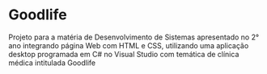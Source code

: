 # Goodlife

Projeto para a matéria de Desenvolvimento de Sistemas apresentado no 2° ano integrando página Web com HTML e CSS, utilizando uma aplicação desktop programada em C# no Visual Studio com temática de clínica médica intitulada Goodlife
